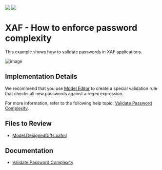 <!-- default badges list -->
[![](https://img.shields.io/badge/Open_in_DevExpress_Support_Center-FF7200?style=flat-square&logo=DevExpress&logoColor=white)](https://supportcenter.devexpress.com/ticket/details/E2849)
[![](https://img.shields.io/badge/📖_How_to_use_DevExpress_Examples-e9f6fc?style=flat-square)](https://docs.devexpress.com/GeneralInformation/403183)
<!-- default badges end -->

# XAF - How to enforce password complexity

This example shows how to validate passwords in XAF applications.

![image](https://github.com/DevExpress-Examples/XAF_how-to-enforce-password-complexity-in-xaf-e2849/assets/14300209/522c4ee7-66b1-4579-a7f1-bd012a20237d)

## Implementation Details

We recommend that you use [Model Editor](https://docs.devexpress.com/eXpressAppFramework/112582/concepts/application-model/model-editor) to create a special validation rule that checks all new passwords against a regex expression. 

For more information, refer to the following help topic: [Validate Password Complexity](https://docs.devexpress.com/eXpressAppFramework/401909/validation/validate-password-complexity).

## Files to Review

* [Model.DesignedDiffs.xafml](CS/EF/PasswordComplEF/PasswordComplEF.Module/Model.DesignedDiffs.xafml) 

## Documentation 

* [Validate Password Complexity](https://docs.devexpress.com/eXpressAppFramework/401909/validation/validate-password-complexity)


